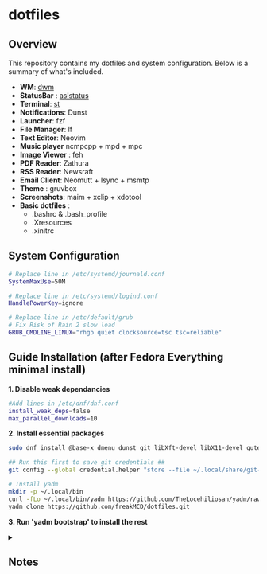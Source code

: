 dotfiles
========

Overview
--------
This repository contains my dotfiles and system configuration. Below is a summary of what's included.

* **WM**: [dwm](https://github.com/freakMCD/dwm)
* **StatusBar** : [aslstatus](https://github.com/freakMCD/aslstatus)
* **Terminal**: [st](https://github.com/freakMCD/st)
* **Notifications**: Dunst
* **Launcher**: fzf
* **File Manager**: lf
* **Text Editor**: Neovim
* **Music player** ncmpcpp + mpd + mpc
* **Image Viewer** : feh
* **PDF Reader**: Zathura
* **RSS Reader**: Newsraft
* **Email Client**: Neomutt + Isync + msmtp
* **Theme** : gruvbox
* **Screenshots**: maim + xclip + xdotool
* **Basic dotfiles** :
    - .bashrc & .bash_profile
    - .Xresources
    - .xinitrc

## System Configuration
```bash
# Replace line in /etc/systemd/journald.conf
SystemMaxUse=50M

# Replace line in /etc/systemd/logind.conf 
HandlePowerKey=ignore

# Replace line in /etc/default/grub
# Fix Risk of Rain 2 slow load
GRUB_CMDLINE_LINUX="rhgb quiet clocksource=tsc tsc=reliable"
```

## Guide Installation (after Fedora Everything minimal install)

**1. Disable weak dependancies**
```bash
#Add lines in /etc/dnf/dnf.conf
install_weak_deps=false 
max_parallel_downloads=10 
```
**2. Install essential packages**
```bash
sudo dnf install @base-x dmenu dunst git libXft-devel libX11-devel qutebrowser

## Run this first to save git credentials ##
git config --global credential.helper "store --file ~/.local/share/git-credentials"

# Install yadm
mkdir -p ~/.local/bin
curl -fLo ~/.local/bin/yadm https://github.com/TheLocehiliosan/yadm/raw/master/yadm && chmod a+x ~/.local/bin/yadm
yadm clone https://github.com/freakMCD/dotfiles.git 
```
**3. Run 'yadm bootstrap' to install the rest**

<details><summary>
<h2>Notes</h2>
</summary>

**git and yadm examples**
```bash
# Set url to push commits
git remote set-url --push origin https://github.com/freakMCD/<reponame>.git

# Delete last commit from remote repo but keep it locally
git push origin +HEAD^:master

# Undo last commit
git reset --soft HEAD@{1}

# To commit all changes**
yadm add -u

# For files you will never edit (e.g. "LICENSE")
yadm update-index --assume-unchanged <filepath>

# When you have local repo but lost refs from remote repo
yadm init
yadm remote add origin <url>
yadm fetch
yadm reset origin/master
```
**Other**
```bash
# To change Drive permissions to username
sudo chown -v username:username /media/username/disk-name

# pass
PASSWORD_STORE_GPG_OPTS='--pinentry-mode=loopback --passphrase <passphrase>'
    
# nmcli
nmcli dev status
nmcli dev connect/disconnect <device>

# Newsraft Build - Instructions
git clone https://codeberg.org/grisha/newsraft.git
sudo dnf install gumbo-parser-devel yajl-devel expat-devel ncurses-devel sqlite-devel curl-devel

# PulseAudio Control (pactl) 
pactl list sinks # It list the sinks beggining with "SINK #INDEX"
pactl set-default-source <INDEX> # for example "pactl set-default-source 52"
```
</details>

